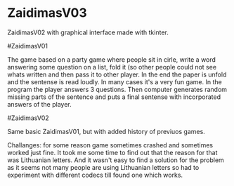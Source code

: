 # ZaidimasV03

ZaidimasV02 with graphical interface made with tkinter.

#ZaidimasV01

The game based on a party game where people sit in cirle, write a word answering some question on a list, fold it (so other people could not see whats written and then pass it to other player. In the end the paper is unfold and the sentense is read loudly. In many cases it's a very fun game. In the program the player answers 3 questions. Then computer generates random missing parts of the sentence and puts a final sentense with incorporated answers of the player.

#ZaidimasV02

Same basic ZaidimasV01, but with added history of previuos games.


Challanges: for some reason game sometimes crashed and sometimes worked just fine. It took me some time to find out that the reason for that was Lithuanian letters. And it wasn't easy to find a solution for the problem as it seems not many people are using Lithuanian letters so had to experiment with different codecs till found one which works. 

